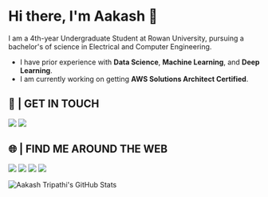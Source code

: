 # Hi there, I'm Aakash 👋

I am a 4th-year Undergraduate Student at Rowan University, pursuing a bachelor's of science in Electrical and Computer Engineering. 
* I have prior experience with **Data Science**, **Machine Learning**, and **Deep Learning**.
* I am currently working on getting **AWS Solutions Architect Certified**.

## 📲 | GET IN TOUCH

[<img src="https://img.shields.io/badge/aakash.tripathi0304@gmail.com-D14836?style=for-the-badge&logo=gmail&logoColor=white">](mailto:aakash.tripathi0304@gmail.com)
[<img src="https://img.shields.io/badge/aakash--tripathi-0077B5?style=for-the-badge&logo=linkedin&logoColor=white">](https://www.linkedin.com/in/aakash-tripathi/)

## 🌐 | FIND ME AROUND THE WEB

[<img src="https://img.shields.io/badge/-Hackerrank-2EC866?style=for-the-badge&logo=HackerRank&logoColor=white">](https://www.hackerrank.com/aakash_tripathi1)
[<img src="https://img.shields.io/badge/Kaggle-20BEFF?style=for-the-badge&logo=Kaggle&logoColor=white">](https://www.kaggle.com/aakashtri)
[<img src="https://img.shields.io/badge/-LeetCode-FFA116?style=for-the-badge&logo=LeetCode&logoColor=black">](https://leetcode.com/aakashtripathi/)
[<img src="https://img.shields.io/badge/Website-100000?style=for-the-badge&logo=github&logoColor=white">](https://aakash-tripathi.github.io/)



![Aakash Tripathi's GitHub Stats](https://github-readme-stats.vercel.app/api?username=aakash-tripathi&show_icons=true&theme=highcontrast&count_private=true&hide=stars,issues&include_all_commits=1)
